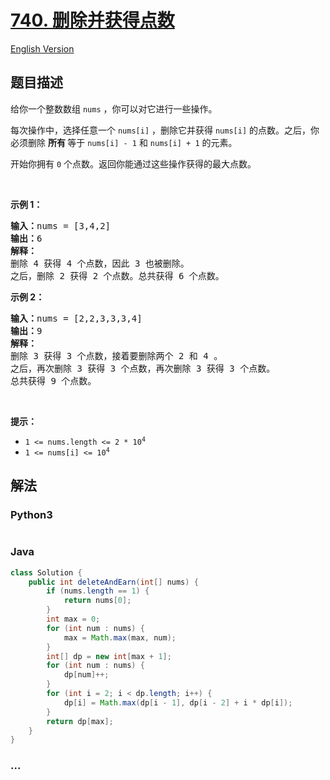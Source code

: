 # [740. 删除并获得点数](https://leetcode-cn.com/problems/delete-and-earn)

[English Version](/solution/0700-0799/0740.Delete%20and%20Earn/README_EN.md)

## 题目描述

<!-- 这里写题目描述 -->

<p>给你一个整数数组 <code>nums</code> ，你可以对它进行一些操作。</p>

<p>每次操作中，选择任意一个 <code>nums[i]</code> ，删除它并获得 <code>nums[i]</code> 的点数。之后，你必须删除 <strong>所有 </strong>等于 <code>nums[i] - 1</code> 和 <code>nums[i] + 1</code> 的元素。</p>

<p>开始你拥有 <code>0</code> 个点数。返回你能通过这些操作获得的最大点数。</p>

<p> </p>

<p><strong>示例 1：</strong></p>

<pre>
<strong>输入：</strong>nums = [3,4,2]
<strong>输出：</strong>6
<strong>解释：</strong>
删除 4 获得 4 个点数，因此 3 也被删除。
之后，删除 2 获得 2 个点数。总共获得 6 个点数。
</pre>

<p><strong>示例 2：</strong></p>

<pre>
<strong>输入：</strong>nums = [2,2,3,3,3,4]
<strong>输出：</strong>9
<strong>解释：</strong>
删除 3 获得 3 个点数，接着要删除两个 2 和 4 。
之后，再次删除 3 获得 3 个点数，再次删除 3 获得 3 个点数。
总共获得 9 个点数。
</pre>

<p> </p>

<p><strong>提示：</strong></p>

<ul>
	<li><code>1 <= nums.length <= 2 * 10<sup>4</sup></code></li>
	<li><code>1 <= nums[i] <= 10<sup>4</sup></code></li>
</ul>


## 解法

<!-- 这里可写通用的实现逻辑 -->

<!-- tabs:start -->

### **Python3**

<!-- 这里可写当前语言的特殊实现逻辑 -->

```python

```

### **Java**

<!-- 这里可写当前语言的特殊实现逻辑 -->

```java
class Solution {
    public int deleteAndEarn(int[] nums) {
        if (nums.length == 1) {
            return nums[0];
        }
        int max = 0;
        for (int num : nums) {
            max = Math.max(max, num);
        }
        int[] dp = new int[max + 1];
        for (int num : nums) {
            dp[num]++;
        }
        for (int i = 2; i < dp.length; i++) {
            dp[i] = Math.max(dp[i - 1], dp[i - 2] + i * dp[i]);
        }
        return dp[max];
    }
}
```

### **...**

```

```

<!-- tabs:end -->
